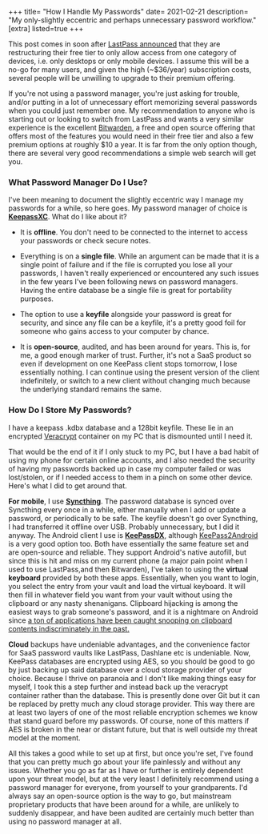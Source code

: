 +++
title= "How I Handle My Passwords"
date= 2021-02-21
description= "My only-slightly eccentric and perhaps unnecessary password workflow."
[extra]
listed=true
+++

This post comes in soon after [LastPass announced](https://blog.lastpass.com/2021/02/changes-to-lastpass-free/) that they are restructuring their free tier to only allow access from one category of devices, i.e. only desktops or only mobile devices. I assume this will be a no-go for many users, and given the high (~$36/year) subscription costs, several people will be unwilling to upgrade to their premium offering.

If you're not using a password manager, you're just asking for trouble, and/or putting in a lot of unnecessary effort memorizing several passwords when you could just remember one. My recommendation to anyone who is starting out or looking to switch from LastPass and wants a very similar experience is the excellent [Bitwarden](https://bitwarden.com/), a free and open source offering that offers most of the features you would need in their free tier and also a few premium options at roughly $10 a year. It is far from the only option though, there are several very good recommendations a simple web search will get you.

### What Password Manager Do I Use?
I've been meaning to document the slightly eccentric way I manage my passwords for a while, so here goes. My password manager of choice is [**KeepassXC**](https://keepassxc.org/). What do I like about it?

- It is **offline**. You don't need to be connected to the internet to access your passwords or check secure notes.

- Everything is on a **single file**. While an argument can be made that it is a single point of failure and if the file is corrupted you lose all your passwords, I haven't really experienced or encountered any such issues in the few years I've been following news on password managers. Having the entire database be a single file is great for portability purposes.

- The option to use a **keyfile** alongside your password is great for security, and since any file can be a keyfile, it's a pretty good foil for someone who gains access to your computer by chance.

- It is **open-source**, audited, and has been around for years. This is, for me, a good enough marker of trust. Further, it's not a SaaS product so even if development on one KeePass client stops tomorrow, I lose essentially nothing. I can continue using the present version of the client indefinitely, or switch to a new client without changing much because the underlying standard remains the same. 

### How Do I Store My Passwords?

I have a keepass .kdbx database and a 128bit keyfile. These lie in an encrypted [Veracrypt](https://www.veracrypt.fr/en/Home.html) container on my PC that is dismounted until I need it. 

That would be the end of it if I only stuck to my PC, but I have a bad habit of using my phone for certain online accounts, and I also needed the security of having my passwords backed up in case my computer failed or was lost/stolen, or if I needed access to them in a pinch on some other device. Here's what I did to get around that.

**For mobile**, I use [**Syncthing**](https://syncthing.net/). The password database is synced over Syncthing every once in a while, either manually when I add or update a password, or periodically to be safe. The keyfile doesn't go over Syncthing, I had transferred it offline over USB. Probably unnecessary, but I did it anyway. The Android client I use is [**KeePassDX**](https://www.keepassdx.com/), although [KeePass2Android](https://github.com/PhilippC/keepass2android) is a very good option too. Both have essentially the same feature set and are open-source and reliable. They support Android's native autofill, but since this is hit and miss on my current phone (a major pain point when I used to use LastPass,and then Bitwarden), I've taken to using the **virtual keyboard** provided by both these apps. Essentially, when you want to login, you select the entry from your vault and load the virtual keyboard. It will then fill in whatever field you want from your vault without using the clipboard or any nasty shenanigans. Clipboard hijacking is among the easiest ways to grab someone's password, and it is a nightmare on Android since [a ton of applications have been caught snooping on clipboard contents indiscriminately in the past.](https://www.aol.com/video/view/5f024c3f3092ab5c5b6f0441/)

**Cloud** backups have undeniable advantages, and the convenience factor for SaaS password vaults like LastPass, Dashlane etc is undeniable. Now, KeePass databases are encrypted using AES, so you should be good to go by just backing up said database over a cloud storage provider of your choice. Because I thrive on paranoia and I don't like making things easy for myself, I took this a step further and instead back up the veracrypt container rather than the database. This is presently done over Git but it can be replaced by pretty much any cloud storage provider. This way there are at least two layers of one of the most reliable encryption schemes we know that stand guard before my passwords. Of course, none of this matters if AES is broken in the near or distant future, but that is well outside my threat model at the moment.

All this takes a good while to set up at first, but once you're set, I've found that you can pretty much go about your life painlessly and without any issues. Whether you go as far as I have or further is entirely dependent upon your threat model, but at the very least I definitely recommend using a password manager for everyone, from yourself to your grandparents. I'd always say an open-source option is the way to go, but mainstream proprietary products that have been around for a while, are unlikely to suddenly disappear, and have been audited are certainly much better than using no password manager at all.